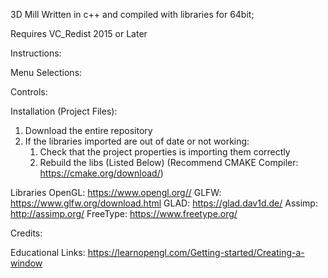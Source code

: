 3D Mill
Written in c++ and compiled with libraries for 64bit;

Requires VC_Redist 2015 or Later

Instructions: 
 	

Menu Selections:
	

Controls: 

Installation (Project Files):
1. Download the entire repository
2. If the libraries imported are out of date or not working:
	1. Check that the project properties is importing them correctly
	2. Rebuild the libs (Listed Below) (Recommend CMAKE Compiler: https://cmake.org/download/)

Libraries
OpenGL: https://www.opengl.org//
GLFW: https://www.glfw.org/download.html
GLAD: https://glad.dav1d.de/
Assimp: http://assimp.org/
FreeType: https://www.freetype.org/

Credits:

Educational Links:
https://learnopengl.com/Getting-started/Creating-a-window